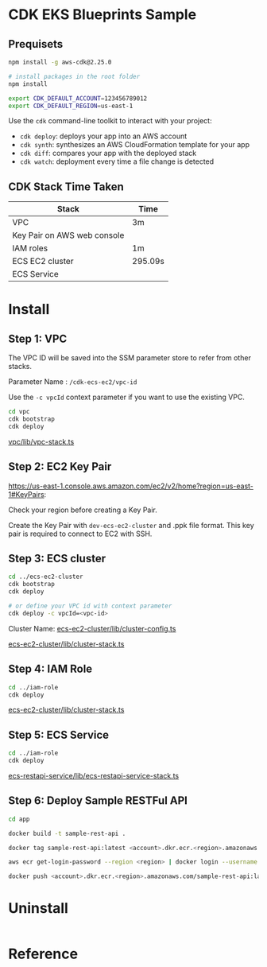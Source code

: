 # CDK EKS Blueprints Sample

## Prequisets

```bash
npm install -g aws-cdk@2.25.0

# install packages in the root folder
npm install

export CDK_DEFAULT_ACCOUNT=123456789012
export CDK_DEFAULT_REGION=us-east-1
```

Use the `cdk` command-line toolkit to interact with your project:

 * `cdk deploy`: deploys your app into an AWS account
 * `cdk synth`: synthesizes an AWS CloudFormation template for your app
 * `cdk diff`: compares your app with the deployed stack
 * `cdk watch`: deployment every time a file change is detected

## CDK Stack Time Taken

| Stack                         | Time    |
|-------------------------------|---------|
| VPC                           | 3m      |
| Key Pair on AWS web console   |         |
| IAM roles                     | 1m      |
| ECS EC2 cluster               | 295.09s   |
| ECS Service                   |      |

# Install

## Step 1: VPC

The VPC ID will be saved into the SSM parameter store to refer from other stacks.

Parameter Name : `/cdk-ecs-ec2/vpc-id`

Use the `-c vpcId` context parameter if you want to use the existing VPC.

```bash
cd vpc
cdk bootstrap
cdk deploy
```

[vpc/lib/vpc-stack.ts](./vpc/lib/vpc-stack.ts)

## Step 2: EC2 Key Pair

https://us-east-1.console.aws.amazon.com/ec2/v2/home?region=us-east-1#KeyPairs:

Check your region before creating a Key Pair.

Create the Key Pair with `dev-ecs-ec2-cluster` and .ppk file format.
This key pair is required to connect to EC2 with SSH.

## Step 3: ECS cluster

```bash
cd ../ecs-ec2-cluster
cdk bootstrap
cdk deploy 

# or define your VPC id with context parameter
cdk deploy -c vpcId=<vpc-id>
```

Cluster Name: [ecs-ec2-cluster/lib/cluster-config.ts](./ecs-ec2-cluster/lib/cluster-config.ts)

[ecs-ec2-cluster/lib/cluster-stack.ts](./ecs-ec2-cluster/lib/cluster-stack.ts)

## Step 4: IAM Role

```bash
cd ../iam-role
cdk deploy 
```

[ecs-ec2-cluster/lib/cluster-stack.ts](./ecs-ec2-cluster/lib/cluster-stack.ts)

## Step 5: ECS Service

```bash
cd ../iam-role
cdk deploy 
```

[ecs-restapi-service/lib/ecs-restapi-service-stack.ts](./ecs-restapi-service/lib/ecs-restapi-service-stack.ts)

## Step 6: Deploy Sample RESTFul API

```bash
cd app

docker build -t sample-rest-api .

docker tag sample-rest-api:latest <account>.dkr.ecr.<region>.amazonaws.com/sample-rest-api:latest

aws ecr get-login-password --region <region> | docker login --username AWS --password-stdin <account>.dkr.ecr.<region>.amazonaws.com

docker push <account>.dkr.ecr.<region>.amazonaws.com/sample-rest-api:latest

```

# Uninstall

```bash

```

# Reference


